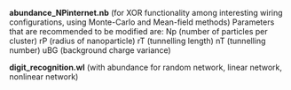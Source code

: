 <b>abundance_NPinternet.nb</b> (for XOR functionality among interesting wiring configurations, using Monte-Carlo and Mean-field methods)
Parameters that are recommended to be modified are:
    Np (number of particles per cluster)
    rP (radius of nanoparticle)
    rT (tunnelling length)
    nT (tunnelling number)
    uBG (background charge variance)
    
<b>digit_recognition.wl</b> (with abundance for random network, linear network, nonlinear network)
